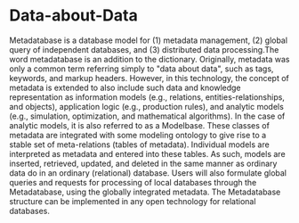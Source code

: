 # Data-about-Data
Metadatabase is a database model for (1) metadata management, (2) global query of independent databases, and (3) distributed data processing.The word metadatabase is an addition to the dictionary. Originally, metadata was only a common term referring simply to "data about data", such as tags, keywords, and markup headers. However, in this technology, the concept of metadata is extended to also include such data and knowledge representation as information models (e.g., relations, entities-relationships, and objects), application logic (e.g., production rules), and analytic models (e.g., simulation, optimization, and mathematical algorithms). In the case of analytic models, it is also referred to as a Modelbase.
These classes of metadata are integrated with some modeling ontology to give rise to a stable set of meta-relations (tables of metadata). Individual models are interpreted as metadata and entered into these tables. As such, models are inserted, retrieved, updated, and deleted in the same manner as ordinary data do in an ordinary (relational) database. Users will also formulate global queries and requests for processing of local databases through the Metadatabase, using the globally integrated metadata. The Metadatabase structure can be implemented in any open technology for relational databases.
